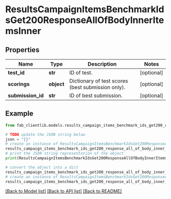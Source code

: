 # ResultsCampaignItemsBenchmarkIdsGet200ResponseAllOfBodyInnerItemsInner


## Properties

Name | Type | Description | Notes
------------ | ------------- | ------------- | -------------
**test_id** | **str** | ID of test. | [optional] 
**scorings** | **object** | Dictionary of test scores (best submission only). | [optional] 
**submission_id** | **str** | ID of best submission. | [optional] 

## Example

```python
from fab_clientlib.models.results_campaign_items_benchmark_ids_get200_response_all_of_body_inner_items_inner import ResultsCampaignItemsBenchmarkIdsGet200ResponseAllOfBodyInnerItemsInner

# TODO update the JSON string below
json = "{}"
# create an instance of ResultsCampaignItemsBenchmarkIdsGet200ResponseAllOfBodyInnerItemsInner from a JSON string
results_campaign_items_benchmark_ids_get200_response_all_of_body_inner_items_inner_instance = ResultsCampaignItemsBenchmarkIdsGet200ResponseAllOfBodyInnerItemsInner.from_json(json)
# print the JSON string representation of the object
print(ResultsCampaignItemsBenchmarkIdsGet200ResponseAllOfBodyInnerItemsInner.to_json())

# convert the object into a dict
results_campaign_items_benchmark_ids_get200_response_all_of_body_inner_items_inner_dict = results_campaign_items_benchmark_ids_get200_response_all_of_body_inner_items_inner_instance.to_dict()
# create an instance of ResultsCampaignItemsBenchmarkIdsGet200ResponseAllOfBodyInnerItemsInner from a dict
results_campaign_items_benchmark_ids_get200_response_all_of_body_inner_items_inner_from_dict = ResultsCampaignItemsBenchmarkIdsGet200ResponseAllOfBodyInnerItemsInner.from_dict(results_campaign_items_benchmark_ids_get200_response_all_of_body_inner_items_inner_dict)
```
[[Back to Model list]](../README.md#documentation-for-models) [[Back to API list]](../README.md#documentation-for-api-endpoints) [[Back to README]](../README.md)


